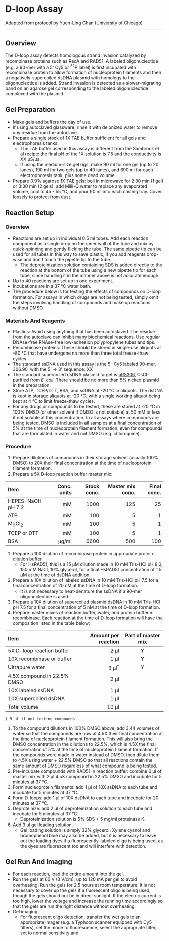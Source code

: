 # D-loop Assay
Adapted from protocol by Yuen-Ling Chan (University of Chicago)
___
## Overview
The D-loop assay detects homologous strand invasion catalyzed by recombinase proteins such as RecA and RAD51. A labeled oligonucleotide (e.g. a 90-mer with a 5' Cy5 or <sup>32</sup>P label) is first incubated with recombinase protein to allow formation of nucleoprotein filaments and then a negatively-supercoiled dsDNA plasmid with homology to the oligonucleotide is added. Strand invasion is detected as a slower-migrating band on an agarose gel corresponding to the labeled oligonucleotide complexed with the plasmid.

## Gel Preparation
- Make gels and buffers the day of use.
- If using autoclaved glassware, rinse it with deionized water to remove any residue from the autoclave.
- Prepare a single stock of 1X TAE buffer sufficient for all gels and electrophoresis tanks.
	- The TAE buffer used in this assay is different from the Sambrook et al recipe: the final pH of the 1X solution is 7.5 and the conductivity is XX μS/μs.
	- If using the medium-size gel rigs, make 90 ml for one gel (up to 20 lanes), 190 ml for two gels (up to 40 lanes), and 690 ml for each electrophoresis tank, plus some dead volume.
- Prepare 0.9% agarose 1X TAE gels: boil in microwave for 2:30 min (1 gel) or 3:30 min (2 gels), add Milli-Q water to replace any evaporated volume, cool to 45 - 55 °C, and pour 90 ml into each casting tray. Cover loosely to protect from dust.

## Reaction Setup
### Overview
- Reactions are set up in individual 0.5 ml tubes. Add each reaction component as a single drop on the inner wall of the tube and mix by quick-spinning and gently flicking the tube. The same pipette tip can be used for all tubes in this way to save plastic, if you add reagents drop-wise and don't touch the pipette tip to the tube.
	- The deproteinization solution containing SDS is added directly to the reaction at the bottom of the tube using a new pipette tip for each tube, since handling it in the manner above is not accurate enough.
- Up to 40 reactions are set up in one experiment.
- Incubations are in a 37 °C water bath.
- The procedure below is for testing the effects of compounds on D-loop formation. For assays in which drugs are not being tested, simply omit the steps involving handling of compounds and make up reactions without DMSO.

### Materials And Reagents
- Plastics: Avoid using anything that has been autoclaved. The residue from the autoclave can inhibit many biochemical reactions. Use regular DNAse-free RNAse-free low-adhesion polypropylene tubes and tips.
- Recombinase proteins: These should be stored in single-use aliquots at -80 °C that have undergone no more than three total freeze-thaw cycles.
- The standard ssDNA used in this assay is the 5'-Cy5 labeled 90-mer, 306.90, with the 5' → 3' sequence: XX
- The standard supercoiled dsDNA plasmid target is [pRS306](https://www.addgene.org/vector-database/3971/), CsCl-purified from _E. coli_. There should be no more than 5% nicked plasmid in the preparation.
- Store ATP, TCEP/DTT, BSA, and ssDNA at -20 °C in aliquots. The dsDNA is kept in storage aliquots at -20 °C, with a single working aliquot being kept at 4 °C to limit freeze-thaw cycles.
- For any drugs or compounds to be tested, these are stored at -20 °C in 100% DMSO (or other solvent if DMSO is not suitable) at 50 mM or less if not soluble at this concentration. In all assays where compounds are being tested, DMSO is included in all samples at a final concentration of 5% at the time of nucleoprotein filament formation, even for compounds that are formulated in water and not DMSO (e.g. chloroquine).

### Procedure
1. Prepare dilutions of compounds in their storage solvent (usually 100% DMSO) to 20X their final concentration at the time of nucleoprotein filament formation.
1. Prepare a 5X D-loop reaction buffer master mix:

Item | Conc. units | Stock conc. | Master mix conc. | Final conc.
:--- | ---: | ---: | ---: | ---:
HEPES-NaOH pH 7.2 | mM | 1000 | 125 | 25
ATP | mM | 100 | 5 | 1
MgCl<sub>2</sub> | mM | 100 | 5 | 1
TCEP or DTT | mM | 100 | 5 | 1
BSA | μg/ml | 6600 | 500 | 100

1. Prepare a 10X dilution of recombinase protein in appropriate protein dilution buffer.
	- For HsRAD51, this is a 15 μM dilution made in 10 mM Tris-HCl pH 8.0, 150 mM NaCl, 10% glycerol, for a final HsRAD51 concentration of 1.5 μM at the time of dsDNA addition.
1. Prepare a 10X dilution of labeled ssDNA in 10 mM Tris-HCl pH 7.5 for a final concentration of 20 nM at the time of D-loop formation.
	- It is not necessary to heat-denature the ssDNA if a 90-mer oligonucleotide is used.
1. Prepare a 10X dilution of supercoiled plasmid dsDNA in 10 mM Tris-HCl pH 7.5 for a final concentration of 5 nM at the time of D-loop formation.
1. Prepare master mixes of reaction buffer, water, and protein buffer ± recombinase. Each reaction at the time of D-loop formation will have the composition listed in the table below:

Item | Amount per reaction | Part of master mix
:--- | ---: | :---:
5X D-loop reaction buffer | 2 μl | Y
10X recombinase or buffer | 1 μl | Y
Ultrapure water | 3 μl<sup>†</sup> | Y
4.5X compound in 22.5% DMSO | 2 μl |
10X labeled ssDNA | 1 μl |
10X supercoiled dsDNA | 1 μl |
Total volume | 10 μl |

	† 5 μl if not testing compounds.

1. To the compound dilutions in 100% DMSO above, add 3.44 volumes of water so that the compounds are now at 4.5X their final concentration at the time of nucleoprotein filament formation. This will also bring the DMSO concentration in the dilutions to 22.5%, which is 4.5X the final concentration of 5% at the time of nucleoprotein filament formation. If the compounds were made in water instead of DMSO, then dilute them to 4.5X using water + 22.5% DMSO so that all reactions contain the same amount of DMSO regardless of what compound is being tested.
1. Pre-incubate compounds with RAD51 in reaction buffer: combine 6 μl of master mix with 2 μl 4.5X compound in 22.5% DMSO and incubate for 5 minutes at 37 °C.
1. Form nucleoprotein filaments: add 1 μl of 10X ssDNA to each tube and incubate for 5 minutes at 37 °C.
1. Form D-loops: add 1 μl of 10X dsDNA to each tube and incubate for 20 minutes at 37 °C.
1. Deproteinize: add 2 μl of deproteinization solution to each tube and incubate for 5 minutes at 37 °C.
	- Deproteinization solution is 5% SDS + 5 mg/ml proteinase K.
1. Add 3 μl gel loading solution.
	- Gel loading solution is simply 32% glycerol. Xylene cyanol and bromophenol blue may also be added, but it is necessary to leave out the loading dyes if a fluorescently-labeled oligo is being used, as the dyes are fluorescent too and will interfere with detection.

## Gel Run And Imaging
- For each reaction, load the entire amount into the gel.
- Run the gels at 60 V (3 V/cm), up to 120 mA per gel to avoid overheating. Run the gels for 2.5 hours at room temperature. It is not necessary to cover up the gels if a fluorescent oligo is being used, though the gels should not be in direct sunlight. If the electric current is too high, lower the voltage and increase the running time accordingly so that the gels are run the right distance without overheating.
- Gel imaging:
	- For fluorescent oligo detection, transfer the wet gels to an appropriate imager (e.g. a Typhoon scanner equipped with Cy5 filters), set the mode to fluorescence, select the appropriate filter, set to normal sensitivity and